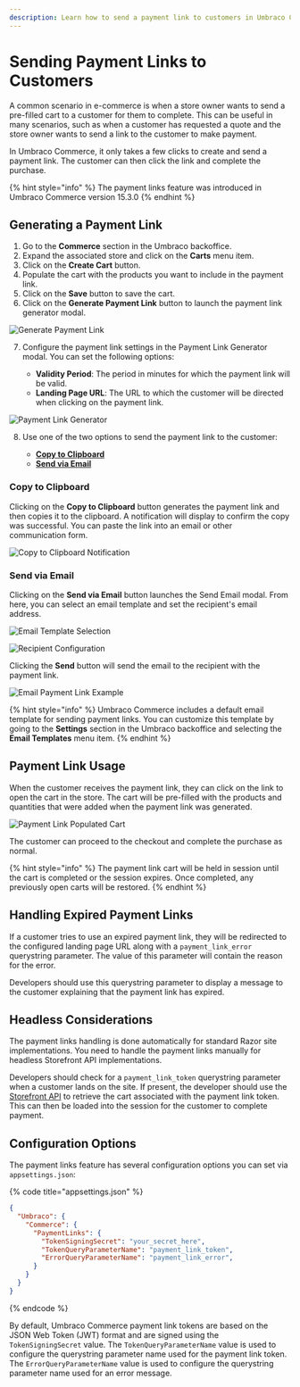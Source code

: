 ```yaml
---
description: Learn how to send a payment link to customers in Umbraco Commerce.
---
```


# Sending Payment Links to Customers

A common scenario in e-commerce is when a store owner wants to send a pre-filled cart to a customer for them to complete. This can be useful in many scenarios, such as when a customer has requested a quote and the store owner wants to send a link to the customer to make payment.

In Umbraco Commerce, it only takes a few clicks to create and send a payment link. The customer can then click the link and complete the purchase.

{% hint style="info" %}
The payment links feature was introduced in Umbraco Commerce version 15.3.0
{% endhint %}

## Generating a Payment Link

1. Go to the **Commerce** section in the Umbraco backoffice.
2. Expand the associated store and click on the **Carts** menu item.
3. Click on the **Create Cart** button.
4. Populate the cart with the products you want to include in the payment link.
5. Click on the **Save** button to save the cart.
6. Click on the **Generate Payment Link** button to launch the payment link generator modal.

![Generate Payment Link](images/payment-links/generate-payment-link-button.png)

7. Configure the payment link settings in the Payment Link Generator modal. You can set the following options:

   - **Validity Period**: The period in minutes for which the payment link will be valid.
   - **Landing Page URL**: The URL to which the customer will be directed when clicking on the payment link.

![Payment Link Generator](images/payment-links/generate-payment-link-modal.png)

8. Use one of the two options to send the payment link to the customer:

   - [**Copy to Clipboard**](#copy-to-clipboard)
   - [**Send via Email**](#send-via-email)

### Copy to Clipboard

Clicking on the **Copy to Clipboard** button generates the payment link and then copies it to the clipboard. A notification will display to confirm the copy was successful. You can paste the link into an email or other communication form.

![Copy to Clipboard Notification](images/payment-links/payment-link-copied-to-clipboard.png)

### Send via Email

Clicking on the **Send via Email** button launches the Send Email modal. From here, you can select an email template and set the recipient's email address.

![Email Template Selection](images/payment-links/choose-payment-link-email-template.png)

![Recipient Configuration](images/payment-links/send-payment-link-email.png)

Clicking the **Send** button will send the email to the recipient with the payment link.

![Email Payment Link Example](images/payment-links/email.png)

{% hint style="info" %}
Umbraco Commerce includes a default email template for sending payment links. You can customize this template by going to the **Settings** section in the Umbraco backoffice and selecting the **Email Templates** menu item.
{% endhint %}

## Payment Link Usage

When the customer receives the payment link, they can click on the link to open the cart in the store. The cart will be pre-filled with the products and quantities that were added when the payment link was generated.

![Payment Link Populated Cart](images/payment-links/checkout.png)

The customer can proceed to the checkout and complete the purchase as normal.

{% hint style="info" %}
The payment link cart will be held in session until the cart is completed or the session expires. Once completed, any previously open carts will be restored.
{% endhint %}

## Handling Expired Payment Links

If a customer tries to use an expired payment link, they will be redirected to the configured landing page URL along with a `payment_link_error` querystring parameter. The value of this parameter will contain the reason for the error.

Developers should use this querystring parameter to display a message to the customer explaining that the payment link has expired.

## Headless Considerations

The payment links handling is done automatically for standard Razor site implementations. You need to handle the payment links manually for headless Storefront API implementations.

Developers should check for a `payment_link_token` querystring parameter when a customer lands on the site. If present, the developer should use the [Storefront API](../reference/storefront-api/endpoints/order.md#umbraco-commerce-storefront-api-v1-order-paymentlinktoken) to retrieve the cart associated with the payment link token. This can then be loaded into the session for the customer to complete payment.

## Configuration Options

The payment links feature has several configuration options you can set via `appsettings.json`:

{% code title="appsettings.json" %}
```json
{
  "Umbraco": {
    "Commerce": {
      "PaymentLinks": {
        "TokenSigningSecret": "your_secret_here",
        "TokenQueryParameterName": "payment_link_token",
        "ErrorQueryParameterName": "payment_link_error",
      }
    }
  }
}
```
{% endcode %}

By default, Umbraco Commerce payment link tokens are based on the JSON Web Token (JWT) format and are signed using the `TokenSigningSecret` value. The `TokenQueryParameterName` value is used to configure the querystring parameter name used for the payment link token. The `ErrorQueryParameterName` value is used to configure the querystring parameter name used for an error message. 
